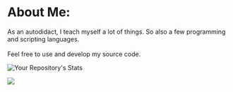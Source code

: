 # About Me:
As an autodidact, I teach myself a lot of things. So also a few programming and scripting languages.<br><br>Feel free to use and develop my source code.

![Your Repository's Stats](https://github-readme-stats.vercel.app/api?username=maik-wi&show_icons=true)

![](https://github-readme-stats.vercel.app/api/top-langs/?username=Maik-wi&theme=transparent&hide_border=false&include_all_commits=true&count_private=true&layout=compact)
